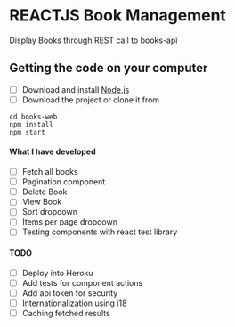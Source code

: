 # REACTJS Book Management
Display Books through REST call to books-api

## Getting the code on your computer
- [ ] Download and install <a href="https://nodejs.org/en/download/" target="_blank">Node.js</a>
- [ ] Download the project or clone it from 

```
cd books-web
npm install
npm start
```

#### What I have developed
- [ ] Fetch all books
- [ ] Pagination component
- [ ] Delete Book
- [ ] View Book
- [ ] Sort dropdown
- [ ] Items per page dropdown
- [ ] Testing components with react test library

#### TODO
- [ ] Deploy into Heroku
- [ ] Add tests for component actions
- [ ] Add api token for security
- [ ] Internationalization using i18
- [ ] Caching fetched results
